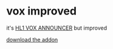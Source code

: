 # vox improved
it's [HL1 VOX ANNOUNCER](https://steamcommunity.com/sharedfiles/filedetails/?id=222457407) but improved

[download the addon](https://steamcommunity.com/sharedfiles/filedetails/?id=3271833008)

